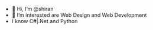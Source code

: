 - 👋 Hi, I’m @shiran
- 👀 I’m interested are Web Design and Web Development
- I know C#|.Net and Python



<!---
shiran1/shiran1 is a ✨ special ✨ repository because its `README.md` (this file) appears on your GitHub profile.
You can click the Preview link to take a look at your changes.
--->
